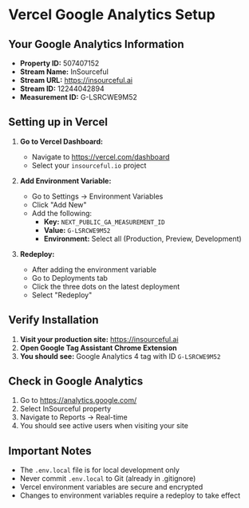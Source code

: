 # Vercel Google Analytics Setup

## Your Google Analytics Information
- **Property ID:** 507407152
- **Stream Name:** InSourceful
- **Stream URL:** https://insourceful.ai
- **Stream ID:** 12244042894
- **Measurement ID:** G-LSRCWE9M52

## Setting up in Vercel

1. **Go to Vercel Dashboard:**
   - Navigate to https://vercel.com/dashboard
   - Select your `insourceful.io` project

2. **Add Environment Variable:**
   - Go to Settings → Environment Variables
   - Click "Add New"
   - Add the following:
     - **Key:** `NEXT_PUBLIC_GA_MEASUREMENT_ID`
     - **Value:** `G-LSRCWE9M52`
     - **Environment:** Select all (Production, Preview, Development)

3. **Redeploy:**
   - After adding the environment variable
   - Go to Deployments tab
   - Click the three dots on the latest deployment
   - Select "Redeploy"

## Verify Installation

1. **Visit your production site:** https://insourceful.ai
2. **Open Google Tag Assistant Chrome Extension**
3. **You should see:** Google Analytics 4 tag with ID `G-LSRCWE9M52`

## Check in Google Analytics

1. Go to https://analytics.google.com/
2. Select InSourceful property
3. Navigate to Reports → Real-time
4. You should see active users when visiting your site

## Important Notes

- The `.env.local` file is for local development only
- Never commit `.env.local` to Git (already in .gitignore)
- Vercel environment variables are secure and encrypted
- Changes to environment variables require a redeploy to take effect